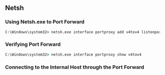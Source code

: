 
## Netsh

### Using Netsh.exe to Port Forward
```cmd
C:\Windows\system32> netsh.exe interface portproxy add v4tov4 listenport=8080 listenaddress=10.129.15.150 connectport=3389 connectaddress=172.16.5.25
```

### Verifying Port Forward
```cmd
C:\Windows\system32> netsh.exe interface portproxy show v4tov4
```

### Connecting to the Internal Host through the Port Forward
```

```
